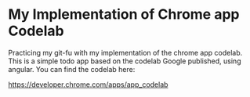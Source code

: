 # My Implementation of Chrome app Codelab

Practicing my git-fu with my implementation of the chrome app codelab.
This is a simple todo app based on the codelab Google published, using angular.
You can find the codelab here:

https://developer.chrome.com/apps/app_codelab

